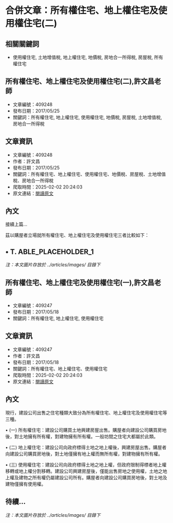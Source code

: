 # 合併文章：所有權住宅、地上權住宅及使用權住宅(二)

## 相關關鍵詞
- 使用權住宅, 土地增值稅, 地上權住宅, 地價稅, 房地合一所得稅, 房屋稅, 所有權住宅

## 所有權住宅、地上權住宅及使用權住宅(二),許文昌老師
- 文章編號：409248
- 發布日期：2017/05/25
- 關鍵詞：所有權住宅, 地上權住宅, 使用權住宅, 地價稅, 房屋稅, 土地增值稅, 房地合一所得稅


## 文章資訊
- 文章編號：409248
- 作者：許文昌
- 發布日期：2017/05/25
- 關鍵詞：所有權住宅、地上權住宅、使用權住宅、地價稅、房屋稅、土地增值稅、房地合一所得稅
- 爬取時間：2025-02-02 20:24:03
- 原文連結：[閱讀原文](https://real-estate.get.com.tw/Columns/detail.aspx?no=409248)

## 內文
接續上篇...

茲以購屋者立場就所有權住宅、地上權住宅及使用權住宅三者比較如下：

• T. ABLE_PLACEHOLDER_1
---
*注：本文圖片存放於 ../articles/images/ 目錄下*


## 所有權住宅、地上權住宅及使用權住宅(一),許文昌老師
- 文章編號：409247
- 發布日期：2017/05/18
- 關鍵詞：所有權住宅, 地上權住宅, 使用權住宅


## 文章資訊
- 文章編號：409247
- 作者：許文昌
- 發布日期：2017/05/18
- 關鍵詞：所有權住宅、地上權住宅、使用權住宅
- 爬取時間：2025-02-02 20:24:03
- 原文連結：[閱讀原文](https://real-estate.get.com.tw/Columns/detail.aspx?no=409247)

## 內文
現行，建設公司出售之住宅種類大致分為所有權住宅、地上權住宅及使用權住宅等三種。

• (一) 所有權住宅：建設公司購買土地興建房屋出售。購屋者向建設公司購買房地後，對土地擁有所有權，對建物擁有所有權。一般坊間之住宅大都屬於此類。

• (二) 地上權住宅：建設公司向政府標得土地之地上權後，興建房屋出售。購屋者向建設公司購買房地後，對土地僅擁有地上權而無所有權，對建物擁有所有權。

• (三) 使用權住宅：建設公司向政府標得土地之地上權，但政府限制得標者地上權移轉或地上權分割移轉。建設公司興建房屋後，僅能出售房地之使用權，土地之地上權及建物之所有權仍屬建設公司所有。購屋者向建設公司購買房地後，對土地及建物僅擁有使用權。

待續...
---
*注：本文圖片存放於 ../articles/images/ 目錄下*

